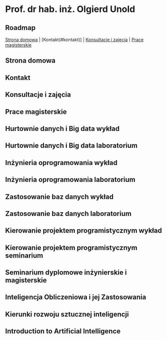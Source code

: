 # Prof. dr hab. inż. Olgierd Unold

## Roadmap
[Strona domowa](#strona-domowa) | [Kontakt(#kontakt)] | [Konsultacje i zajęcia](#konsultacje-i-zajęcia) | [Prace magisterskie](#prace-magisterskie)

## Strona domowa

## Kontakt

## Konsultacje i zajęcia

## Prace magisterskie  

## Hurtownie danych i Big data wykład

## Hurtownie danych i Big data laboratorium 

## Inżynieria oprogramowania wykład

## Inżynieria oprogramowania laboratorium

## Zastosowanie baz danych wykład 

## Zastosowanie baz danych laboratorium

## Kierowanie projektem programistycznym wykład   

## Kierowanie projektem programistycznym seminarium 

## Seminarium dyplomowe inżynierskie i magisterskie

## Inteligencja Obliczeniowa i jej Zastosowania

## Kierunki rozwoju sztucznej inteligencji

## Introduction to Artificial Intelligence

